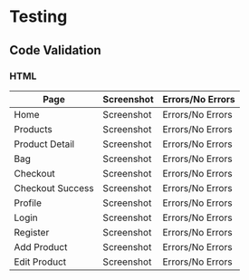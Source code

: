 # Testing 

## Code Validation 

### HTML 

| Page | Screenshot | Errors/No Errors |
|------|------------|------------------|
| Home | Screenshot | Errors/No Errors |
| Products | Screenshot | Errors/No Errors |
| Product Detail | Screenshot | Errors/No Errors |
| Bag | Screenshot | Errors/No Errors |
| Checkout | Screenshot | Errors/No Errors |
| Checkout Success | Screenshot | Errors/No Errors |
| Profile | Screenshot | Errors/No Errors |
| Login | Screenshot | Errors/No Errors |
| Register | Screenshot | Errors/No Errors |
| Add Product | Screenshot | Errors/No Errors |
| Edit Product | Screenshot | Errors/No Errors |
